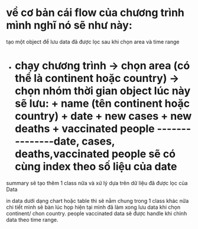 # về cơ bản cái flow của chương trình mình nghĩ nó sẽ như này:

tạo một object để lưu data đã được lọc sau khi chọn area và time range

- chạy chương trình -> chọn area (có thể là continent hoặc country)
  -> chọn nhóm thời gian
  object lúc này sẽ lưu: + name (tên continent hoặc country) + date + new cases + new deaths + vaccinated people
  ---------------date, cases, deaths,vaccinated people sẽ có cùng index theo số liệu của date
  ======

summary sẽ tạo thêm 1 class nữa và xử lý dựa trên dữ liệu đã được lọc của Data

in data dưới dạng chart hoặc table thì sẽ nằm chung trong 1 class khác nữa
chi tiết mình sẽ bàn lúc họp
hiện tại mình đã làm xong lưu data khi chọn continent/ chon country.
people vaccinated data sẽ được handle khi chỉnh data theo time range.
